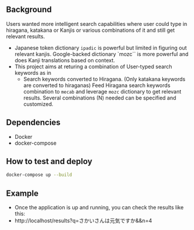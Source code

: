 

## Background
Users wanted more intelligent search capabilities where user could type in hiragana, katakana or Kanjis or various combinations of it and still get relevant results.
- Japanese token dictionary `ipadic` is powerful but limited in figuring out relevant kanjis.
Google-backed dictionary `mozc`` is more powerful and does Kanji translations based on context.
- This project aims at returing a combination of
User-typed search keywords as in
  - Search keywords converted to Hiragana. (Only katakana keywords are converted to hiraganas)
Feed Hiragana search keywords combination to `mecab` and leverage `mozc` dictionary to get relevant results. Several combinations (N) needed can be specified and customized.

## Dependencies
- Docker
- docker-compose

## How to test and deploy

```sh
docker-compose up --build
```

## Example

- Once the application is up and running, you can check the results like this:
- http://localhost/results?q=さかいさんは元気ですか&&n=4